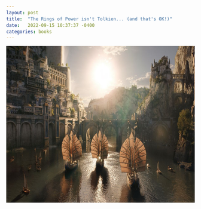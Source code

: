 ```yaml
---
layout: post
title:  "The Rings of Power isn't Tolkien... (and that's OK!)"
date:   2022-09-15 10:37:37 -0400
categories: books
---
```


<p align="center">
<img src="/assets/images/rop.jpg" height="420"/>
</p>
